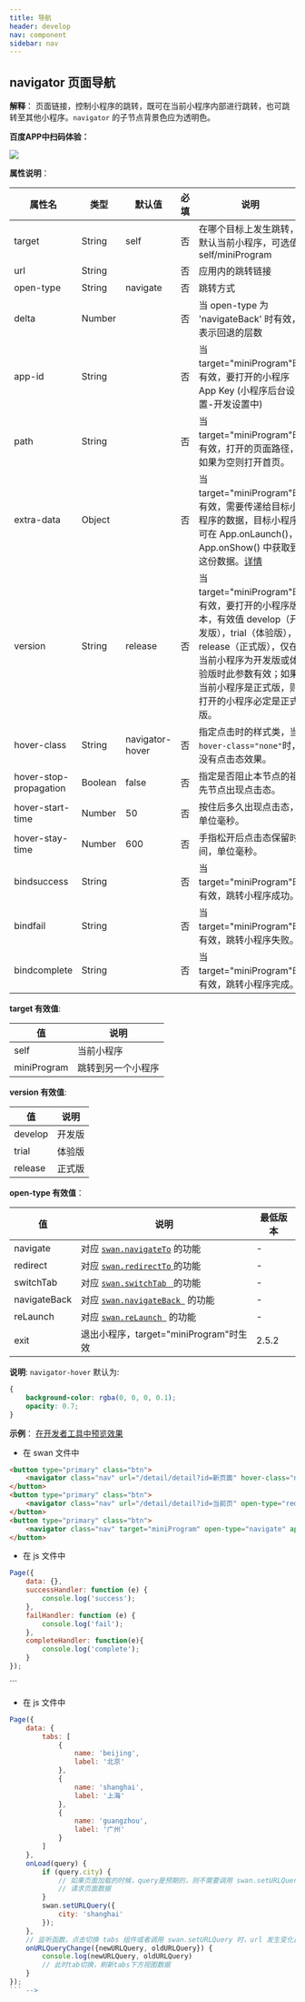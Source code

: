 ```yaml
---
title: 导航
header: develop
nav: component
sidebar: nav
---
```


## navigator 页面导航


**解释**：  页面链接，控制小程序的跳转，既可在当前小程序内部进行跳转，也可跳转至其他小程序。`navigator` 的子节点背景色应为透明色。

**百度APP中扫码体验：**

<img src="https://b.bdstatic.com/miniapp/assets/images/doc_demo/navigator.png"  class="demo-qrcode-image" />

**属性说明**：

|属性名 |类型  |默认值  | 必填 |说明|最低版本|
|---- | ---- | ---- |---- |---- |---- |
|target|	String|	self| 否 |在哪个目标上发生跳转，默认当前小程序，可选值self/miniProgram|2.5.2|
| url | String |   | 否 |应用内的跳转链接 |-|
|open-type | String  | navigate  | 否 |跳转方式|-|
|delta | Number |  | 否 |当 open-type 为 'navigateBack' 时有效，表示回退的层数|-|
|app-id|	String| | 否 |	当target="miniProgram"时有效，要打开的小程序 App Key (小程序后台设置-开发设置中)|	2.5.2
|path|	String| | 否 | 当target="miniProgram"时有效，打开的页面路径，如果为空则打开首页。|	2.5.2|
|extra-data|	Object| | 否 |	当target="miniProgram"时有效，需要传递给目标小程序的数据，目标小程序可在 App.onLaunch()，App.onShow() 中获取到这份数据。<a href="https://smartprogram.baidu.com/docs/develop/framework/app_service_register/">详情</a>|	2.5.2|
|version|	String|	release| 否 | 当target="miniProgram"时有效，要打开的小程序版本，有效值 develop（开发版），trial（体验版），release（正式版），仅在当前小程序为开发版或体验版时此参数有效；如果当前小程序是正式版，则打开的小程序必定是正式版。|2.5.2|
|hover-class | String  |navigator-hover | 否 |指定点击时的样式类，当`hover-class="none"`时，没有点击态效果。||
|hover-stop-propagation | Boolean  | false | 否 |指定是否阻止本节点的祖先节点出现点击态。|-|
|hover-start-time |Number | 50  | 否 | 按住后多久出现点击态，单位毫秒。 |-|
|hover-stay-time |Number |600 | 否 |手指松开后点击态保留时间，单位毫秒。|-|
|bindsuccess|	String| | 否 |		当target="miniProgram"时有效，跳转小程序成功。|	2.5.2|
|bindfail|	String| | 否 |当target="miniProgram"时有效，跳转小程序失败。|	2.5.2|
|bindcomplete|	String|  | 否 |		当target="miniProgram"时有效，跳转小程序完成。|	2.5.2|

**target 有效值**:

| 值 | 说明 |
| ---- | ---- |
| self | 当前小程序 |
| miniProgram | 跳转到另一个小程序 |

**version 有效值**:

| 值 | 说明 |
| ---- | ---- |
| develop | 开发版 |
| trial | 体验版 |
| release | 正式版 |

**open-type 有效值**：

|值 |说明 |最低版本|
|--- |--- |--- |
| navigate | 对应 <a href="https://smartprogram.baidu.com/docs/develop/api/show_tab/#swan-navigateTo/">`swan.navigateTo`</a> 的功能|-|
| redirect | 对应 <a href="https://smartprogram.baidu.com/docs/develop/api/show_tab/#swan-redirectTo/">`swan.redirectTo` </a> 的功能|-|
| switchTab | 对应 <a href="https://smartprogram.baidu.com/docs/develop/api/show_tab/#swan-switchTab/">`swan.switchTab ` </a> 的功能|-|
| navigateBack | 对应 <a href="https://smartprogram.baidu.com/docs/develop/api/show_tab/#swan-navigateBack/">`swan.navigateBack `</a>  的功能|-|
| reLaunch | 对应 <a href="https://smartprogram.baidu.com/docs/develop/api/show_tab/#swan-reLaunch/">`swan.reLaunch `</a>  的功能|-|
|exit|	退出小程序，target="miniProgram"时生效|	2.5.2|


**说明**:
`navigator-hover` 默认为:
```css
{
	background-color: rgba(0, 0, 0, 0.1);
	opacity: 0.7;
}
```

**示例**：
<a href="swanide://fragment/9999477aff1012b1f8d10125c245360f1565511678971" title="在开发者工具中预览效果" target="_blank">在开发者工具中预览效果</a>

* 在 swan 文件中

```html
<button type="primary" class="btn">
	<navigator class="nav" url="/detail/detail?id=新页面" hover-class="navigator-hover">跳转到新页面</navigator>
</button>
<button type="primary" class="btn">
	<navigator class="nav" url="/detail/detail?id=当前页" open-type="redirect" hover-class="other-navigator-hover">在当前页打开</navigator>
</button>
<button type="primary" class="btn">
  	<navigator class="nav" target="miniProgram" open-type="navigate" app-id="79RKhZ2BTvyyHitg4W3Xle4kkFgwwXyp" version="release" bindsuccess="successHandler" bindfail="failHandler" bindcomplete="completeHandler">打开绑定的小程序</navigator>
</button>
```

* 在 js 文件中

```js
Page({
    data: {},
    successHandler: function (e) {
        console.log('success');
    },
    failHandler: function (e) {
        console.log('fail');
    },
    completeHandler: function(e){
        console.log('complete');
    }
});
```



<!-- ## tabs

**解释**：导航栏，用于让用户在不同的视图中进行切换。

> 基础库 3.100.4 版本开始支持。

很多小程序都有在首页分垂类设置顶部导航的需求。通常开发者实现顶部导航的方式是通过 js 实现一个纯前端的切换。这样的实现使所有 tab 对应页面的 url 为同一个，从而导致 tab 页对搜索爬虫不可知。
我们提供 tabs 和 [tab-item](#tab-item) 组件，既可以把它们作为一个基础的tab组件来使用，也可以利用它们来动态的变更当前页面 url。使它更容易被搜索检索到。


|属性名 |类型  |默认值  | 必填 |说明|最低版本|
|---- | ---- | ---- |---- |---- |---- |
|tabs-background-color|	String|	'#fff'| 否 |tabs 背景色,必须填写十六进制颜色|3.100.4|
|tabs-active-text-color| String |'#000'  |否 |tabs 激活 tab-item 文字颜色|3.100.4|
|tabs-inactive-text-color| String | '#666' |否 |tabs 非激活 tab-item 文字颜色|3.100.4|
|tabs-underline-color| String | '#333' |否 |tabs 激活 tab-item 下划线颜色|3.100.4|
|active-name| String | 无 | 否 |当前激活 tab-item 的 对应的name 值，须搭配bindtabchange 一起使用。|3.100.4|
|url-query-name| String | 无 |否 |当前 tab 所改变的 url query中参数 key，需要通过 tabs 修改页面 url 的时候设置。|3.100.4|
|max-tab-item-amount| Number | 5 |否 |当前 tabs 视图中最多容纳的 tab-item 数量，低于此数量均分排列，超出此数量划屏。默认五个，开发者根据业务需求调整|3.100.4|
|bindtabchange| EventHandle |  |否 |tab 被点击的回调，可以在e.detail.name中取到当前点击的tab-item对应name值|3.100.4|

> active-name 和 url-query-name 不要搭配在一起使用：
* 如果开发者需要的只是一个普通的顶部导航组件，可以通过 active-name 配合 bindtabchange 来控制当前选中tab-item；
* 如果开发者需要的是可以修改页面 url 的顶部导航组件，只需指定url-query-name，无需设置 active-name

## tab-item

**解释**： 搭配 tabs 一起使用，导航栏内单个 tab 内容。

> 基础库 3.100.4 版本开始支持。

|属性 | 类型 | 默认值 | 必填 | 说明 |最低版本|
|---- | ---- | ---- |---- |---- |---- |
|label| String | 无 |是 |tab-item内显示的文字|3.100.4|
|name| String | 无 |是 |tab-item对应的name值|3.100.4|
|badge-type| String | 无|否 |徽标类型badge-type分为圆点'dot'和文本'text'，不设置badge-type则不显示徽标|3.100.4|
|badge-text| String | 无|否 |badge-type为text的时候，徽标内的数字，为空时badge-type="text"不生效|3.100.4|

**badge-type 有效值**:

| 值 | 说明 |
| ---- | ---- |
| 'dot' | 徽标类型为圆点 |
| 'text'| 徽标类型为文字 |



**示例一**：普通的导航

<a href="swanide://fragment/ffdd42b9621602c7a89cdfa7e4cfab7b1566986567638" title="在开发者工具中预览效果" target="_blank">在开发者工具中预览效果</a>

* 在 swan 文件中

```html
<tabs
    tabs-background-color="#3388ff"
    tabs-underline-color = "#fff"
    tabs-inactive-text-color="#fff"
    tabs-active-text-color="#fff"
    bindtabchange="onTabClick"
    active-name="{{activeName}}">
    <tab-item
        s-for="tab in tabs"
        badge-type="{{tab.badgeType}}"
        badge-text="{{tab.badgeText}}"
        name="{{tab.name}}"
        label="{{tab.label}}" />
</tabs>
```

* 在 js 文件中

```js
Page({
    data: {
        tabs: [
            {
                name: 'beijing',
                label: '北京',
                badgeType: 'dot'
            },
            {
                name: 'shanghai',
                label: '上海' ,
                badgeType: 'text'
                badgeText: '66'
            },
            {
                name: 'guangzhou',
                label: '广州'
            }
        ]
    },
    onTabClick(e) {
        console.log(e.detail.name);
        this.setData({
            activeName: e.detail.name,
        });
    }
});
```

**示例二**：能修改页面 url 的导航

<a href="swanide://fragment/dbd53a620ddde5781f09c0886955e0261566986685494" title="在开发者工具中预览效果" target="_blank">在开发者工具中预览效果</a>


* 在 swan 文件中

```html
<!-- 指定 url-query-name 后，通过修改url来控制当前选中的tab，无需指定 active-name -->
<!-- 虽然 bindtabchange 依旧会生效，但是直接使用 onURLQueryChange 是更好的做法 -->
<tabs url-query-name="city">
    <tab-item s-for="tab in tabs" name="{{tab.name}}" label="{{tab.label}}" />
</tabs>
```

* 在 js 文件中

```js
Page({
    data: {
        tabs: [
            {
                name: 'beijing',
                label: '北京'
            },
            {
                name: 'shanghai',
                label: '上海'
            },
            {
                name: 'guangzhou',
                label: '广州'
            }
        ]
    },
    onLoad(query) {
        if (query.city) {
            // 如果页面加载的时候，query是预期的，则不需要调用 swan.setURLQuery
            // 请求页面数据
        }
        swan.setURLQuery({
            city: 'shanghai'
        });
    },
    // 监听函数，点击切换 tabs 组件或者调用 swan.setURLQuery 时，url 发生变化自动触发
    onURLQueryChange({newURLQuery, oldURLQuery}) {
        console.log(newURLQuery, oldURLQuery)
	    // 此时tab切换，刷新tabs下方视图数据
    }
});
``` -->
